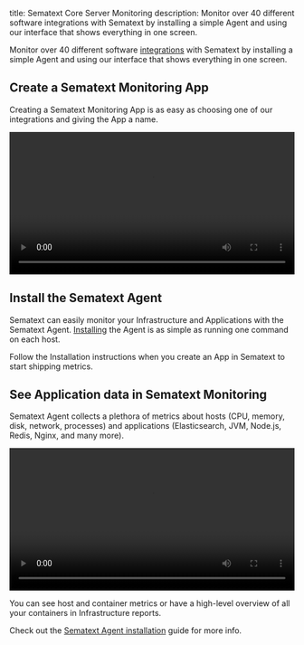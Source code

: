 title: Sematext Core Server Monitoring
description: Monitor over 40 different software integrations with Sematext by installing a simple Agent and using our interface that shows everything in one screen.

Monitor over 40 different software [integrations](../integrations) with Sematext by installing a simple Agent and using our interface that shows everything in one screen.

## Create a Sematext Monitoring App
Creating a Sematext Monitoring App is as easy as choosing one of our integrations and giving the App a name.

<video style="display:block; width:100%; height:auto;" controls autoplay>
  <source src="https://cdn.sematext.com/videos/sematext-create-nginx-app.mp4" type="video/mp4" />
</video>

## Install the Sematext Agent
Sematext can easily monitor your Infrastructure and Applications with the Sematext Agent. [Installing](../agents/sematext-agent/containers/installation) the Agent is as simple as running one command on each host.

Follow the Installation instructions when you create an App in Sematext to start shipping metrics.

## See Application data in Sematext Monitoring
Sematext Agent collects a plethora of metrics about hosts (CPU, memory, disk, network, processes) and applications (Elasticsearch, JVM, Node.js, Redis, Nginx, and many more).

<video style="display:block; width:100%; height:auto;" controls>
  <source src="https://cdn.sematext.com/videos/sematext-shipping-nginx-metrics.mp4" type="video/mp4" />
</video>

You can see host and container metrics or have a high-level overview of all your containers in Infrastructure reports.

Check out the [Sematext Agent installation](../agents/sematext-agent) guide for more info.
